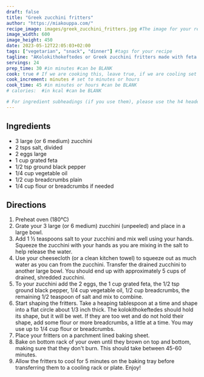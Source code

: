 ```yaml
---
draft: false
title: "Greek zucchini fritters"
author: "https://miakouppa.com/"
recipe_image: images/greek_zucchini_fritters.jpg #The image for your recipe
image_width: 600
image_height: 450
date: 2023-05-12T22:05:03+02:00
tags: ["vegetarian", "snack", "dinner"] #tags for your recipe
tagline: "AKolokithokeftedes or Greek zucchini fritters made with feta and baked for a light snack or side."
servings: 24
prep_time: 30 #in minutes #can be BLANK
cook: true # If we are cooking this, leave true, if we are cooling set to false
cook_increment: minutes # set to minutes or hours
cook_time: 45 #in minutes or hours #can be BLANK
# calories:  #in kcal #can be BLANK

# For ingredient subheadings (if you use them), please use the h4 header.  For print view I have those elements targeted
---
```



## Ingredients

- 3 large (or 6 medium) zucchini
- 2 tsps salt, divided
- 2 eggs large
- 1 cup grated feta
- 1/2 tsp ground black pepper
- 1/4 cup vegetable oil
- 1/2 cup breadcrumbs plain
- 1/4 cup flour or breadcrumbs if needed

## Directions

1. Preheat oven (180°C)
2. Grate your 3 large (or 6 medium) zucchini (unpeeled) and place in a large bowl.
3. Add 1 ½ teaspoons salt to your zucchini and mix well using your hands. Squeeze the zucchini with your hands as you are mixing in the salt to help release the water.
4. Use your cheesecloth (or a clean kitchen towel) to squeeze out as much water as you can from the zucchini. Transfer the drained zucchini to another large bowl. You should end up with approximately 5 cups of drained, shredded zucchini.
5. To your zucchini add the 2 eggs, the 1 cup grated feta, the 1/2 tsp ground black pepper, 1/4 cup vegetable oil, 1/2 cup breadcrumbs, the remaining 1/2 teaspoon of salt and mix to combine.
6. Start shaping the fritters. Take a heaping tablespoon at a time and shape into a flat circle about 1/3 inch thick. The kolokithokeftedes should hold its shape, but it will be wet. If they are too wet and do not hold their shape, add some flour or more breadcrumbs, a little at a time. You may use up to 1/4 cup flour or breadcrumbs.
7. Place your fritters on a parchment lined baking sheet.
8. Bake on bottom rack of your oven until they brown on top and bottom, making sure that they don't burn. This should take between 45-60 minutes.
9. Allow the fritters to cool for 5 minutes on the baking tray before transferring them to a cooling rack or plate. Enjoy!